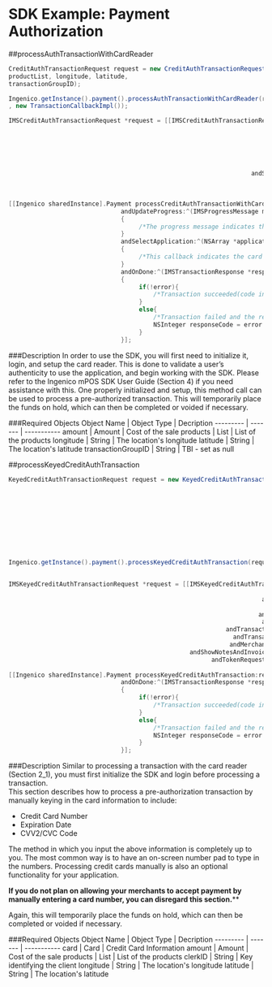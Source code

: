 # SDK Example: Payment Authorization

##processAuthTransactionWithCardReader
```java
CreditAuthTransactionRequest request = new CreditAuthTransactionRequest(amount,
productList, longitude, latitude,
transactionGroupID);

Ingenico.getInstance().payment().processAuthTransactionWithCardReader(request
, new TransactionCallbackImpl());

```

```swift
IMSCreditAuthTransactionRequest *request = [[IMSCreditAuthTransactionRequest alloc] initWithAmount:amount
                                                                                       andProducts:productList                                                                                 
                                                                                      andLongitude:longitude
                                                                                       andLatitude:latitude
                                                                             andTransactionGroupID:transactionGroupID
                                                                               andTransactionNotes:transactionNote
                                                                              andMerchantInvoiceID:invocieID
                                                                   andShowNotesAndInvoiceOnReceipt:true
                                                                         andTokenRequestParameters:tokenRequest];
  
  
[[Ingenico sharedInstance].Payment processCreditAuthTransactionWithCardReader:request
                               andUpdateProgress:^(IMSProgressMessage message, NSString *extraMessage)
                               {
                                    /*The progress message indicates the stage the transaction is at*/
                               }
                               andSelectApplication:^(NSArray *applicationList, NSError *error, ApplicationSelectedResponse *appReponse)
                               {
                                    /*This callback indicates the card inserted supports multiple Applications and requires user to pick one for this transaction*/
                               }
                               andOnDone:^(IMSTransactionResponse *response, NSError *error)
                               {
                                    if(!error){
                                        /*Transaction succeeded(code in the response will indicates the result of the transaction)*/
                                    }
                                    else{
                                        /*Transaction failed and the responseCode will indicate the error */
                                        NSInteger responseCode = error.code;
                                    }
                               }];


```

###Description
In order to use the SDK, you will first need to initialize it, login, and setup the card reader. This is done to validate a user’s authenticity to use the application, and begin working with the SDK. Please refer to the Ingenico mPOS SDK User Guide (Section 4) if you need assistance with this. 
One properly initialized and setup, this method call can be used to process a pre-authorized transaction. This will temporarily place the funds on hold, which can then be completed or voided if necessary. 




###Required Objects
Object Name | Object Type | Decription
--------- | ------- | -----------
amount | Amount | Cost of the sale
products | List<Product> | List of the products
longitude | String | The location's longitude
latitude | String | The location's latitude
transactionGroupID | String | TBI - set as null

##processKeyedCreditAuthTransaction
```java
KeyedCreditAuthTransactionRequest request = new KeyedCreditAuthTransactionRequest(card,
                                                                                    saleAmount,
                                                                                    products,
                                                                                    clerkID,
                                                                                    longitude,
                                                                                    latitude,
                                                                                    null,
                                                                                    transactionNote,
                                                                                    merchantInvocieID,
                                                                                    Boolean.TRUE,  //showNotesAndInvoiceOnReceipt
                                                                                    tokenRequest);
Ingenico.getInstance().payment().processKeyedCreditAuthTransaction(request,new TransactionCallbackImpl());


```

```swift

IMSKeyedCreditAuthTransactionRequest *request = [[IMSKeyedCreditAuthTransactionRequest alloc] initWithCard:card
                                                                        andAmount:amount
                                                                      andProducts:products
                                                                       andClerkID:clerkID
                                                                     andLongitude:longitude
                                                                      andLatitude:latitude
                                                            andTransactionGroupID:nil
                                                              andTransactionNotes:transactionNote
                                                             andMerchantInvoiceID:invocieID
                                                  andShowNotesAndInvoiceOnReceipt:true
                                                        andTokenRequestParameters:tokenRequest];
  
[[Ingenico sharedInstance].Payment processKeyedCreditAuthTransaction:request
                               andOnDone:^(IMSTransactionResponse *response, NSError *error)
                               {
                                    if(!error){
                                        /*Transaction succeeded(code in the response will indicates the result of the transaction)*/
                                    }
                                    else{
                                        /*Transaction failed and the responseCode will indicate the error */
                                        NSInteger responseCode = error.code;
                                    }
                               }];


```

###Description
Similar to processing a transaction with the card reader (Section 2_1), you must first initialize the SDK and login before processing a transaction.  
This section describes how to process a pre-authorization transaction by manually keying in the card information to include:

- Credit Card Number
- Expiration Date
- CVV2/CVC Code

The method in which you input the above information is completely up to you. The most common way is to have an on-screen number pad to type in the numbers. Processing credit cards manually is also an optional functionality for your application. 

**If you do not plan on allowing your merchants to accept payment by manually entering a card number, you can disregard this section.****

Again, this will temporarily place the funds on hold, which can then be completed or voided if necessary.




###Required Objects
Object Name | Object Type | Decription
--------- | ------- | -----------
card | Card | Credit Card Information
amount | Amount | Cost of the sale
products | List<Product> | List of the products
clerkID | String | Key identifying the client
longitude | String | The location's longitude
latitude | String | The location's latitude



